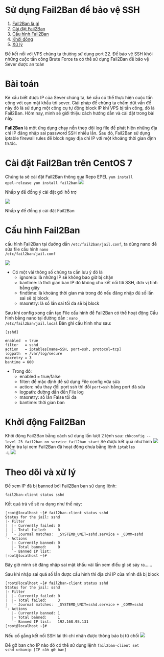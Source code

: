 # Sử dụng Fail2Ban để bảo vệ SSH
1. [Fail2Ban là gì](#lagi)
2. [Cài đặt Fail2Ban](#caidat)
3. [Cấu hình Fail2Ban](#cauhinh)
4. [Khởi động](#khoidong)
5. [Xử lý](#xuly)

Để kết nối với VPS chúng ta thường sử dụng port 22. Để bảo vệ SSH khỏi những cuộc tấn công Brute Force ta có thể sử dụng Fail2Ban để bảo vệ Sever được an toàn

# Bài toán
Kẻ xấu biết được IP của Sever chúng ta, kẻ xấu có thể thực hiện cuộc tấn công vét cạn mật khẩu tới sever. Giải pháp để chúng ta chấm dứt vấn đề này đó là sử dụng một công cụ tự động block IP khi VPS bị tấn công, đó là Fail2Ban. Hôm nay, mình sẽ giới thiệu cách hướng dẫn và cài đặt trong bài này.

<a name="lagi">

**Fail2Ban** là một ứng dụng chạy nền theo dõi log file để phát hiện những địa chỉ IP đăng nhập sai password SSH nhiều lần. Sau đó, Fail2Ban sử dụng iptable firewall rules để block ngay địa chỉ IP với một khoảng thời gian định trước.
<a name="caidat">

# Cài đặt Fail2Ban trên CentOS 7
Chúng ta sẽ cài đặt Fail2Ban thông qua Repo EPEL
<code>yum install epel-release
yum install fail2ban</code>
<img src="https://i.imgur.com/ghyA6kj.png">

Nhấp **y** để đồng ý cài đặt gói hỗ trợ

<img src="https://i.imgur.com/B3NtDwq.png">

Nhấp **y** để đồng ý cài đặt Fail2Ban
<a name="cauhinh">

# Cấu hình Fail2Ban
cấu hình Fail2Ban tại đường dẫn <code>/etc/fail2ban/jail.conf</code>, ta dùng nano để sửa file cấu hình <code>nano /etc/fail2ban/jail.conf</code>

<img src="https://i.imgur.com/dbPOkZT.png">

- Có một vài thông số chúng ta cần lưu ý đó là
    - ignoreip: là những IP sẽ không bao giờ bị chặn
    - bantime: là thời gian ban IP đó không cho kết nối tới SSH, đơn vị tính bằng giây
    - findtime: là khoảng thời gian mà trong đó nếu đăng nhập đủ số lần sai sẽ bị block
    - maxretry: là số lần sai tối đa sẽ bị block

Sau khi config xong cần tạo File cấu hình để Fail2Ban có thể hoạt động
Cấu hình bằng nano tại đường dẫn : <code>nano /etc/fail2ban/jail.local</code>
Bản ghi cấu hình như sau:
<pre><code>[sshd]

enabled  = true
filter   = sshd
action   = iptables[name=SSH, port=ssh, protocol=tcp]
logpath  = /var/log/secure
maxretry = 3
bantime = 600 </code></pre>

- Trong đó: 
    - enabled = true/false
    - filter: để mặc định để sử dụng File config vừa sửa
    - action: nếu thay đổi port ssh thì đổi <code>port=ssh</code> bằng port đã sửa
    - logpath: đường dẫn đến File log
    - maxretry: số lần False tối đa
    - bantime: thời gian ban
<a name ="khoidong">

# Khởi động Fail2Ban
Khởi động Fail2Ban bằng cách sử dụng lần lượt 2 lệnh sau: 
<code>chkconfig --level 23 fail2ban on
service fail2ban start</code>
Sẽ được kết quả như hình
<img src="https://i.imgur.com/3RcOI6l.png">
Kiểm tra lại xem Fail2Ban đã hoạt động chưa bằng lệnh <code>iptables -L</code>
<img src="https://i.imgur.com/imgbMKF.png">
<a name="xuly">

# Theo dõi và xử lý
Để xem IP đã bị banned bởi Fail2Ban bạn sử dụng lệnh:
<pre><code>fail2ban-client status sshd</code></pre>
Kết quả trả về sẽ ra dạng như thế này: 
<pre><code>[root@localhost ~]# fail2ban-client status sshd
Status for the jail: sshd
|- Filter
|  |- Currently failed: 0
|  |- Total failed:     0
|  `- Journal matches:  _SYSTEMD_UNIT=sshd.service + _COMM=sshd
`- Actions
   |- Currently banned: 0
   |- Total banned:     0
   `- Banned IP list:
[root@localhost ~]#
</code></pre>

Bây giờ mình sẽ đăng nhập sai mật khẩu vài lần xem điều gì sẽ sảy ra......

Sau khi nhập sai quá số lần được cấu hình thì địa chỉ IP của mình đã bị block
<pre><code>[root@localhost ~]# fail2ban-client status sshd
Status for the jail: sshd
|- Filter
|  |- Currently failed: 0
|  |- Total failed:     3
|  `- Journal matches:  _SYSTEMD_UNIT=sshd.service + _COMM=sshd
`- Actions
   |- Currently banned: 1
   |- Total banned:     1
   `- Banned IP list:   192.168.95.131
[root@localhost ~]#
</code></pre>

Nếu cố gắng kết nối SSH lại thì chỉ nhận được thông báo bị từ chối
<img src="https://i.imgur.com/QqJin4r.png">


Để gỡ ban cho IP nào đó có thể sử dụng lệnh 
<code>fail2ban-client set sshd unbanip [IP cần gỡ ban]</code>
